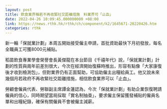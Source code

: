 ```yaml
---
layout: post
title: 飲食業界稱若不再收緊社交距離措施　料業界可「止血」
date: 2022-04-26 10:09:45.000000000 +08:00
link: https://news.rthk.hk/rthk/ch/component/k2/1645671-20220426.htm
categories: rthk
---
```


新一輪「保就業計劃」本周五開始接受僱主申請，首批資助最快下月初發放，每名全職員工可獲8000元補貼。

稻苗飲食專業學會榮譽會長黃傑龍在本台節目《千禧年代》說，「保就業計劃」計劃的性質與兩年前差別很大，今次在經濟開始復蘇時推出，形容有點像「大家康復後才收到檢測包」，但對業界仍有正面幫助，可協助僱主出糧給員工。他又說未來幾個月若政府不再收緊社交距離措施，相信飲食業界可以「止血」。

勞顧會僱員代表、勞聯副主席譚金蓮認為，今次「保就業計劃」有助企業恢復聘請僱員的信心，同時期望當局採取「實名制抽查」，要求僱主保留獲發補貼的僱員名單和出糧紀錄，確保有關僱員不會被僱主減薪。
